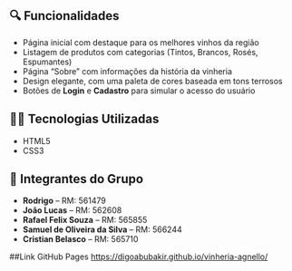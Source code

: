 ## 🔍 Funcionalidades

- Página inicial com destaque para os melhores vinhos da região
- Listagem de produtos com categorias (Tintos, Brancos, Rosés, Espumantes)
- Página “Sobre” com informações da história da vinheria
- Design elegante, com uma paleta de cores baseada em tons terrosos
- Botões de **Login** e **Cadastro** para simular o acesso do usuário

## 👨‍💻 Tecnologias Utilizadas

- HTML5
- CSS3

## 👥 Integrantes do Grupo

- **Rodrigo** – RM: 561479  
- **João Lucas** – RM: 562608  
- **Rafael Felix Souza** – RM: 565855  
- **Samuel de Oliveira da Silva** – RM: 566244
- **Cristian Belasco** – RM: 565710

##Link GitHub Pages
https://digoabubakir.github.io/vinheria-agnello/
